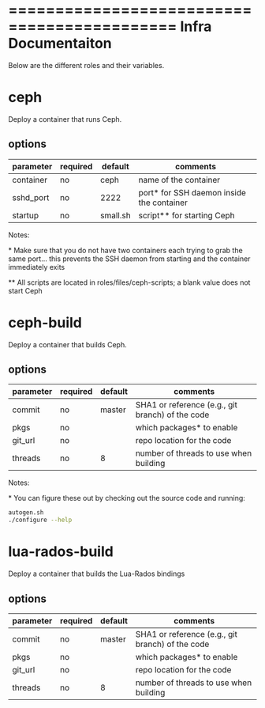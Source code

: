 ============================================
Infra Documentaiton
============================================

Below are the different roles and their variables.

ceph
====

Deploy a container that runs Ceph.

options
-------

parameter | required | default |  comments
--------- | -------- | ------- | --------
container | no       | ceph    |  name of the container
sshd_port | no       | 2222    |  port* for SSH daemon inside the container
startup   | no       | small.sh |  script** for starting Ceph

Notes:

\* Make sure that you do not have two containers each trying to grab the same port... this prevents the SSH daemon from starting and the container immediately exits

\** All scripts are located in roles/files/ceph-scripts; a blank value does not start Ceph

ceph-build
====

Deploy a container that builds Ceph.

options
-------

parameter | required | default | comments
--------- | -------- | ------- | --------
commit    | no       | master  | SHA1 or reference (e.g., git branch) of the code
pkgs      | no       |         | which packages* to enable
git_url   | no       |         | repo location for the code
threads   | no       | 8       | number of threads to use when building

Notes:

\* You can figure these out by checking out the source code and running:
```bash
autogen.sh
./configure --help 
```

lua-rados-build
====

Deploy a container that builds the Lua-Rados bindings

options
-------

parameter | required | default | comments
--------- | -------- | ------- | --------
commit    | no       | master  | SHA1 or reference (e.g., git branch) of the code
pkgs      | no       |         | which packages* to enable
git_url   | no       |         | repo location for the code
threads   | no       | 8       | number of threads to use when building
